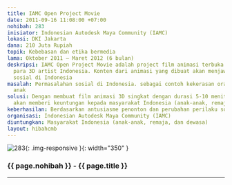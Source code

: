 ```yaml
---
title: IAMC Open Project Movie
date: 2011-09-16 11:08:00 +07:00
nohibah: 283
inisiator: Indonesian Autodesk Maya Community (IAMC)
lokasi: DKI Jakarta
dana: 210 Juta Rupiah
topik: Kebebasan dan etika bermedia
lama: Oktober 2011 – Maret 2012 (6 bulan)
deskripsi: IAMC Open Project Movie adalah project film animasi terbuka umum untuk
  para 3D artist Indonesia. Konten dari animasi yang dibuat akan menjawab permasalahan
  sosial di Indonesia
masalah: Permasalahan sosial di Indonesia. sebagai contoh kekerasan orang tua terhadap
  anak
solusi: Dengan membuat film animasi 3D singkat dengan durasi 5-10 menit. Proyek ini
  akan memberi keuntungan kepada masyarakat Indonesia (anak-anak, remaja, dan dewasa)
keberhasilan: Berdasarkan antusiasme penonton dan perubahan perilaku sosial di masyarakat
organisasi: Indonesian Autodesk Maya Community (IAMC)
diuntungkan: Masyarakat Indonesia (anak-anak, remaja, dan dewasa)
layout: hibahcmb
---
```


![283](/static/img/hibahcmb/283.png){: .img-responsive }{: width="350" }

### {{ page.nohibah }} - {{ page.title }}

---

